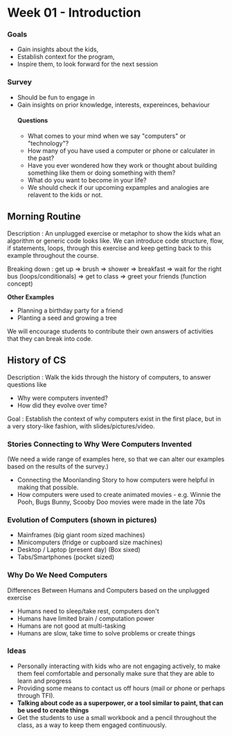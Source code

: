 # Week 01 - Introduction

### Goals
- Gain insights about the kids,
- Establish context for the program,
- Inspire them, to look forward for the next session

### Survey
- Should be fun to engage in
- Gain insights on prior knowledge, interests, expereinces, behaviour
  #### Questions
  - What comes to your mind when we say "computers" or "technology"?
  - How many of you have used a computer or phone or calculater in the past?
  - Have you ever wondered how they work or thought about building something like them or doing something with them?
  - What do you want to become in your life?
  - We should check if our upcoming expamples and analogies are relavent to the kids or not.

## Morning Routine
Description : An unplugged exercise or metaphor to show the kids what an algorithm or generic code looks like. We can introduce code structure, flow, if statements, loops, through this exercise and keep getting back to this example throughout the course.

Breaking down : 
  get up => brush => shower =>
  breakfast => wait for the right bus (loops/conditionals) => get to class =>
  greet your friends (function concept)

**Other Examples**
- Planning a birthday party for a friend
- Planting a seed and growing a tree

We will encourage students to contribute their own answers of activities that they can break into code.

## History of CS
Description : Walk the kids through the history of computers, to answer questions like
- Why were computers invented?
- How did they evolve over time?

Goal : Establish the context of why computers exist in the first place, but in a very story-like fashion,
with slides/pictures/video.

### Stories Connecting to Why Were Computers Invented 
(We need a wide range of examples here, so that we can alter our examples based on the
results of the survey.)
- Connecting the Moonlanding Story to how computers were helpful in making that possible.
- How computers were used to create animated movies - e.g. Winnie the Pooh, Bugs Bunny, Scooby Doo movies
  were made in the late 70s

### Evolution of Computers (shown in pictures)
- Mainframes (big giant room sized machines)
- Minicomputers (fridge or cupboard size machines)
- Desktop / Laptop (present  day) (Box sixed)
- Tabs/Smartphones (pocket sized)

### Why Do We Need Computers
Differences Between Humans and Computers based on the unplugged exercise
  - Humans need to sleep/take rest, computers don't
  - Humans have limited brain / computation power
  - Humans are not good at multi-tasking
  - Humans are slow, take time to solve problems or create things


### Ideas
- Personally interacting with kids who are not engaging actively, to make them feel comfortable and personally make sure that they are able to learn and progress
- Providing some means to contact us off hours (mail or phone or perhaps through TFI).
- **Talking about code as a superpower, or a tool similar to paint, that can be used to create things**
- Get the students to use a small workbook and a pencil throughout the class, as a way to keep them
  engaged continuously.
